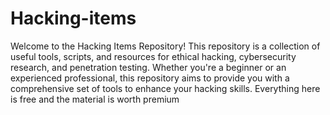 # Hacking-items
Welcome to the Hacking Items Repository! This repository is a collection of useful tools, scripts, and resources for ethical hacking, cybersecurity research, and penetration testing. Whether you're a beginner or an experienced professional, this repository aims to provide you with a comprehensive set of tools to enhance your hacking skills.
Everything here is free and the material is worth premium
